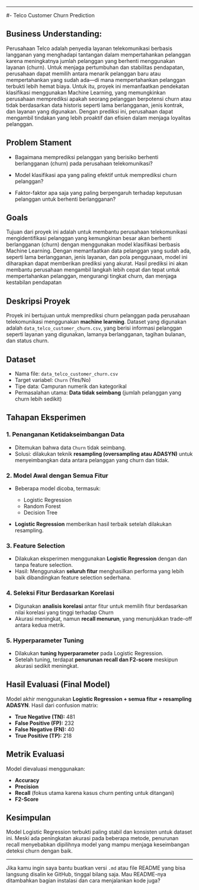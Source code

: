 

---

#- Telco Customer Churn Prediction
## Business Understanding:
Perusahaan Telco adalah penyedia layanan telekomunikasi berbasis langganan yang menghadapi tantangan dalam mempertahankan pelanggan karena meningkatnya jumlah pelanggan yang berhenti menggunakan layanan (churn). Untuk menjaga pertumbuhan dan stabilitas pendapatan, perusahaan dapat memilih antara menarik pelanggan baru atau mempertahankan yang sudah ada—di mana mempertahankan pelanggan terbukti lebih hemat biaya. Untuk itu, proyek ini memanfaatkan pendekatan klasifikasi menggunakan Machine Learning, yang memungkinkan perusahaan memprediksi apakah seorang pelanggan berpotensi churn atau tidak berdasarkan data historis seperti lama berlangganan, jenis kontrak, dan layanan yang digunakan. Dengan prediksi ini, perusahaan dapat mengambil tindakan yang lebih proaktif dan efisien dalam menjaga loyalitas pelanggan.
## Problem Stament 
- Bagaimana memprediksi pelanggan yang berisiko berhenti berlangganan (churn) pada perusahaan telekomunikasi?

- Model klasifikasi apa yang paling efektif untuk memprediksi churn pelanggan?

- Faktor-faktor apa saja yang paling berpengaruh terhadap keputusan pelanggan untuk berhenti berlangganan?

## Goals
Tujuan dari proyek ini adalah untuk membantu perusahaan telekomunikasi mengidentifikasi pelanggan yang kemungkinan besar akan berhenti berlangganan (churn) dengan menggunakan model klasifikasi berbasis Machine Learning. Dengan memanfaatkan data pelanggan yang sudah ada, seperti lama berlangganan, jenis layanan, dan pola penggunaan, model ini diharapkan dapat memberikan prediksi yang akurat. Hasil prediksi ini akan membantu perusahaan mengambil langkah lebih cepat dan tepat untuk mempertahankan pelanggan, mengurangi tingkat churn, dan menjaga kestabilan pendapatan

## Deskripsi Proyek

Proyek ini bertujuan untuk memprediksi churn pelanggan pada perusahaan telekomunikasi menggunakan **machine learning**. Dataset yang digunakan adalah `data_telco_customer_churn.csv`, yang berisi informasi pelanggan seperti layanan yang digunakan, lamanya berlangganan, tagihan bulanan, dan status churn.

## Dataset

* Nama file: `data_telco_customer_churn.csv`
* Target variabel: `Churn` (Yes/No)
* Tipe data: Campuran numerik dan kategorikal
* Permasalahan utama: **Data tidak seimbang** (jumlah pelanggan yang churn lebih sedikit)

## Tahapan Eksperimen

### 1. Penanganan Ketidakseimbangan Data

* Ditemukan bahwa data `Churn` tidak seimbang.
* Solusi: dilakukan teknik **resampling (oversampling atau ADASYN)** untuk menyeimbangkan data antara pelanggan yang churn dan tidak.

### 2. Model Awal dengan Semua Fitur

* Beberapa model dicoba, termasuk:

  * Logistic Regression
  * Random Forest
  * Decision Tree
* **Logistic Regression** memberikan hasil terbaik setelah dilakukan resampling.

### 3. Feature Selection

* Dilakukan eksperimen menggunakan **Logistic Regression** dengan dan tanpa feature selection.
* Hasil: Menggunakan **seluruh fitur** menghasilkan performa yang lebih baik dibandingkan feature selection sederhana.

### 4. Seleksi Fitur Berdasarkan Korelasi

* Digunakan **analisis korelasi** antar fitur untuk memilih fitur berdasarkan nilai korelasi yang tinggi terhadap Churn
* Akurasi meningkat, namun **recall menurun**, yang menunjukkan trade-off antara kedua metrik.

### 5. Hyperparameter Tuning

* Dilakukan **tuning hyperparameter** pada Logistic Regression.
* Setelah tuning, terdapat **penurunan recall dan F2-score** meskipun akurasi sedikit meningkat.

## Hasil Evaluasi (Final Model)

Model akhir menggunakan **Logistic Regression + semua fitur + resampling ADASYN**. Hasil dari confusion matrix:

* **True Negative (TN):** 481
* **False Positive (FP):** 232
* **False Negative (FN):** 40
* **True Positive (TP):** 218

## Metrik Evaluasi

Model dievaluasi menggunakan:

* **Accuracy**
* **Precision**
* **Recall** (fokus utama karena kasus churn penting untuk ditangani)
* **F2-Score**

## Kesimpulan

Model Logistic Regression terbukti paling stabil dan konsisten untuk dataset ini. Meski ada peningkatan akurasi pada beberapa metode, penurunan recall menyebabkan dipilihnya model yang mampu menjaga keseimbangan deteksi churn dengan baik.

---

Jika kamu ingin saya bantu buatkan versi `.md` atau file README yang bisa langsung disalin ke GitHub, tinggal bilang saja. Mau README-nya ditambahkan bagian instalasi dan cara menjalankan kode juga?
